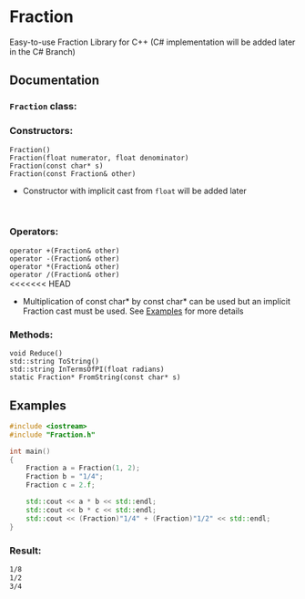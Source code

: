 # Fraction
Easy-to-use Fraction Library for C++ (C# implementation will be added later in the C# Branch)


## Documentation

### `Fraction` class:

### Constructors:</br>
`Fraction()` </br>
`Fraction(float numerator, float denominator)`</br>
`Fraction(const char* s)`</br>
`Fraction(const Fraction& other)`</br>
- Constructor with implicit cast from `float` will be added later</br>
</br>

### Operators:</br>
`operator +(Fraction& other)`</br>
`operator -(Fraction& other)`</br>
`operator *(Fraction& other)`</br>
`operator /(Fraction& other)`</br>
<<<<<<< HEAD
- Multiplication of const char* by const char* can be used but an implicit Fraction cast must be used. See [Examples](#Examples) for more details</br>


### Methods:</br>
`void Reduce()`</br>
`std::string ToString()`</br>
`std::string InTermsOfPI(float radians)`</br>
`static Fraction* FromString(const char* s)`</br>

## Examples

```cpp
#include <iostream>
#include "Fraction.h"

int main()
{
    Fraction a = Fraction(1, 2);
    Fraction b = "1/4";
    Fraction c = 2.f;

    std::cout << a * b << std::endl;
    std::cout << b * c << std::endl;
    std::cout << (Fraction)"1/4" + (Fraction)"1/2" << std::endl;
}
```

### Result:
```bash
1/8
1/2
3/4
```